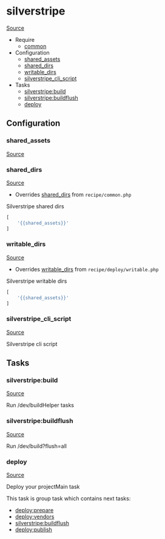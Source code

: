 <!-- DO NOT EDIT THIS FILE! -->
<!-- Instead edit recipe/silverstripe.php -->
<!-- Then run bin/docgen -->

# silverstripe

[Source](/recipe/silverstripe.php)



* Require
  * [common](/docs/recipe/common.md)
* Configuration
  * [shared_assets](#shared_assets)
  * [shared_dirs](#shared_dirs)
  * [writable_dirs](#writable_dirs)
  * [silverstripe_cli_script](#silverstripe_cli_script)
* Tasks
  * [silverstripe:build](#silverstripebuild)
  * [silverstripe:buildflush](#silverstripebuildflush)
  * [deploy](#deploy)

## Configuration
### shared_assets
[Source](https://github.com/deployphp/deployer/blob/master/recipe/silverstripe.php#L12)





### shared_dirs
[Source](https://github.com/deployphp/deployer/blob/master/recipe/silverstripe.php#L21)

* Overrides [shared_dirs](/docs/recipe/common.md#shared_dirs) from `recipe/common.php`

Silverstripe shared dirs

```php title="Default value"
[
    '{{shared_assets}}'
]
```


### writable_dirs
[Source](https://github.com/deployphp/deployer/blob/master/recipe/silverstripe.php#L26)

* Overrides [writable_dirs](/docs/recipe/deploy/writable.md#writable_dirs) from `recipe/deploy/writable.php`

Silverstripe writable dirs

```php title="Default value"
[
    '{{shared_assets}}'
]
```


### silverstripe_cli_script
[Source](https://github.com/deployphp/deployer/blob/master/recipe/silverstripe.php#L31)

Silverstripe cli script




## Tasks

### silverstripe:build
[Source](https://github.com/deployphp/deployer/blob/master/recipe/silverstripe.php#L47)

Run /dev/buildHelper tasks


### silverstripe:buildflush
[Source](https://github.com/deployphp/deployer/blob/master/recipe/silverstripe.php#L52)

Run /dev/build?flush=all


### deploy
[Source](https://github.com/deployphp/deployer/blob/master/recipe/silverstripe.php#L60)

Deploy your projectMain task


This task is group task which contains next tasks:
* [deploy:prepare](/docs/recipe/common.md#deployprepare)
* [deploy:vendors](/docs/recipe/deploy/vendors.md#deployvendors)
* [silverstripe:buildflush](/docs/recipe/silverstripe.md#silverstripebuildflush)
* [deploy:publish](/docs/recipe/common.md#deploypublish)


